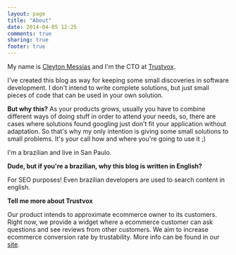```yaml
---
layout: page
title: "About"
date: 2014-04-05 12:25
comments: true
sharing: true
footer: true
---
```


My name is <a href="http://www.twitter.com/cleytonm" target="_blank">Cleyton Messias</a>
and I'm the CTO at <a href="http://site.trustvox.com.br">Trustvox</a>.

I've created this blog as way for keeping some small discoveries in software development. I don't intend to write complete solutions, but just small pieces of code that can be used in your own solution.

**But why this?** As your products grows, usually you have to combine different ways of doing stuff in order to attend your needs, so, there are cases where solutions found googling just don't fit your application without adaptation. So that's why my only intention is giving some small solutions to small problems. It's your call how and where you're going to use it ;)

I'm a brazilian and live in San Paulo.

**Dude, but if you're a brazilian, why this blog is written in English?**

For SEO purposes! Even brazilian developers are used to search content in english. 

**Tell me more about Trustvox**

Our product intends to approximate ecommerce owner to its customers. Right now, we provide a widget where a ecommerce customer can ask questions and see reviews from other customers. We aim to increase ecommerce conversion rate by trustability. More info can be found in our <a href="http://site.trustvox.com.br">site</a>.
